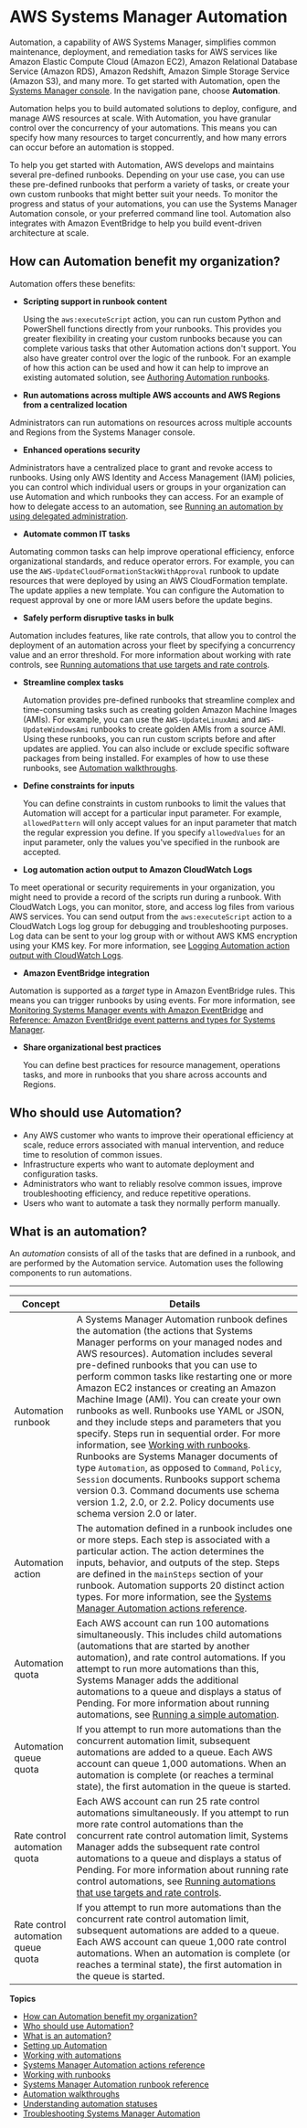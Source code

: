# AWS Systems Manager Automation<a name="systems-manager-automation"></a>

Automation, a capability of AWS Systems Manager, simplifies common maintenance, deployment, and remediation tasks for AWS services like Amazon Elastic Compute Cloud \(Amazon EC2\), Amazon Relational Database Service \(Amazon RDS\), Amazon Redshift, Amazon Simple Storage Service \(Amazon S3\), and many more\. To get started with Automation, open the [Systems Manager console](https://console.aws.amazon.com/systems-manager/automation)\. In the navigation pane, choose **Automation**\.

Automation helps you to build automated solutions to deploy, configure, and manage AWS resources at scale\. With Automation, you have granular control over the concurrency of your automations\. This means you can specify how many resources to target concurrently, and how many errors can occur before an automation is stopped\. 

To help you get started with Automation, AWS develops and maintains several pre\-defined runbooks\. Depending on your use case, you can use these pre\-defined runbooks that perform a variety of tasks, or create your own custom runbooks that might better suit your needs\. To monitor the progress and status of your automations, you can use the Systems Manager Automation console, or your preferred command line tool\. Automation also integrates with Amazon EventBridge to help you build event\-driven architecture at scale\.

## How can Automation benefit my organization?<a name="automation-benefits"></a>

Automation offers these benefits:
+ **Scripting support in runbook content**

  Using the `aws:executeScript` action, you can run custom Python and PowerShell functions directly from your runbooks\. This provides you greater flexibility in creating your custom runbooks because you can complete various tasks that other Automation actions don't support\. You also have greater control over the logic of the runbook\. For an example of how this action can be used and how it can help to improve an existing automated solution, see [Authoring Automation runbooks](automation-authoring-runbooks.md)\.
+  **Run automations across multiple AWS accounts and AWS Regions from a centralized location** 

  Administrators can run automations on resources across multiple accounts and Regions from the Systems Manager console\.
+  **Enhanced operations security** 

  Administrators have a centralized place to grant and revoke access to runbooks\. Using only AWS Identity and Access Management \(IAM\) policies, you can control which individual users or groups in your organization can use Automation and which runbooks they can access\. For an example of how to delegate access to an automation, see [Running an automation by using delegated administration](automation-walk-security-delegated.md)\.
+  **Automate common IT tasks** 

  Automating common tasks can help improve operational efficiency, enforce organizational standards, and reduce operator errors\. For example, you can use the `AWS-UpdateCloudFormationStackWithApproval` runbook to update resources that were deployed by using an AWS CloudFormation template\. The update applies a new template\. You can configure the Automation to request approval by one or more IAM users before the update begins\.
+  **Safely perform disruptive tasks in bulk** 

  Automation includes features, like rate controls, that allow you to control the deployment of an automation across your fleet by specifying a concurrency value and an error threshold\. For more information about working with rate controls, see [Running automations that use targets and rate controls](automation-working-targets-and-rate-controls.md)\.
+ **Streamline complex tasks**

  Automation provides pre\-defined runbooks that streamline complex and time\-consuming tasks such as creating golden Amazon Machine Images \(AMIs\)\. For example, you can use the `AWS-UpdateLinuxAmi` and `AWS-UpdateWindowsAmi` runbooks to create golden AMIs from a source AMI\. Using these runbooks, you can run custom scripts before and after updates are applied\. You can also include or exclude specific software packages from being installed\. For examples of how to use these runbooks, see [Automation walkthroughs](automation-walk.md)\.
+ **Define constraints for inputs**

  You can define constraints in custom runbooks to limit the values that Automation will accept for a particular input parameter\. For example, `allowedPattern` will only accept values for an input parameter that match the regular expression you define\. If you specify `allowedValues` for an input parameter, only the values you've specified in the runbook are accepted\.
+  **Log automation action output to Amazon CloudWatch Logs** 

  To meet operational or security requirements in your organization, you might need to provide a record of the scripts run during a runbook\. With CloudWatch Logs, you can monitor, store, and access log files from various AWS services\. You can send output from the `aws:executeScript` action to a CloudWatch Logs log group for debugging and troubleshooting purposes\. Log data can be sent to your log group with or without AWS KMS encryption using your KMS key\. For more information, see [Logging Automation action output with CloudWatch Logs](automation-action-logging.md)\.
+  **Amazon EventBridge integration** 

  Automation is supported as a *target* type in Amazon EventBridge rules\. This means you can trigger runbooks by using events\. For more information, see [Monitoring Systems Manager events with Amazon EventBridge](monitoring-eventbridge-events.md) and [Reference: Amazon EventBridge event patterns and types for Systems Manager](reference-eventbridge-events.md)\.
+ **Share organizational best practices**

  You can define best practices for resource management, operations tasks, and more in runbooks that you share across accounts and Regions\.

## Who should use Automation?<a name="automation-who"></a>
+ Any AWS customer who wants to improve their operational efficiency at scale, reduce errors associated with manual intervention, and reduce time to resolution of common issues\.
+ Infrastructure experts who want to automate deployment and configuration tasks\.
+ Administrators who want to reliably resolve common issues, improve troubleshooting efficiency, and reduce repetitive operations\.
+ Users who want to automate a task they normally perform manually\.

## What is an automation?<a name="what-is-an-automation"></a>

An *automation* consists of all of the tasks that are defined in a runbook, and are performed by the Automation service\. Automation uses the following components to run automations\.


****  

| Concept | Details | 
| --- | --- | 
|  Automation runbook  |  A Systems Manager Automation runbook defines the automation \(the actions that Systems Manager performs on your managed nodes and AWS resources\)\. Automation includes several pre\-defined runbooks that you can use to perform common tasks like restarting one or more Amazon EC2 instances or creating an Amazon Machine Image \(AMI\)\. You can create your own runbooks as well\. Runbooks use YAML or JSON, and they include steps and parameters that you specify\. Steps run in sequential order\. For more information, see [Working with runbooks](automation-documents.md)\. Runbooks are Systems Manager documents of type `Automation`, as opposed to `Command`, `Policy`, `Session` documents\. Runbooks support schema version 0\.3\. Command documents use schema version 1\.2, 2\.0, or 2\.2\. Policy documents use schema version 2\.0 or later\.  | 
|  Automation action  |  The automation defined in a runbook includes one or more steps\. Each step is associated with a particular action\. The action determines the inputs, behavior, and outputs of the step\. Steps are defined in the `mainSteps` section of your runbook\. Automation supports 20 distinct action types\. For more information, see the [Systems Manager Automation actions reference](automation-actions.md)\.  | 
|  Automation quota  |  Each AWS account can run 100 automations simultaneously\. This includes child automations \(automations that are started by another automation\), and rate control automations\. If you attempt to run more automations than this, Systems Manager adds the additional automations to a queue and displays a status of Pending\. For more information about running automations, see [Running a simple automation](automation-working-executing.md)\.  | 
|  Automation queue quota  |  If you attempt to run more automations than the concurrent automation limit, subsequent automations are added to a queue\. Each AWS account can queue 1,000 automations\. When an automation is complete \(or reaches a terminal state\), the first automation in the queue is started\.  | 
|  Rate control automation quota  |  Each AWS account can run 25 rate control automations simultaneously\. If you attempt to run more rate control automations than the concurrent rate control automation limit, Systems Manager adds the subsequent rate control automations to a queue and displays a status of Pending\. For more information about running rate control automations, see [Running automations that use targets and rate controls](automation-working-targets-and-rate-controls.md)\.  | 
|  Rate control automation queue quota  |  If you attempt to run more automations than the concurrent rate control automation limit, subsequent automations are added to a queue\. Each AWS account can queue 1,000 rate control automations\. When an automation is complete \(or reaches a terminal state\), the first automation in the queue is started\.  | 

**Topics**
+ [How can Automation benefit my organization?](#automation-benefits)
+ [Who should use Automation?](#automation-who)
+ [What is an automation?](#what-is-an-automation)
+ [Setting up Automation](automation-setup.md)
+ [Working with automations](automation-working.md)
+ [Systems Manager Automation actions reference](automation-actions.md)
+ [Working with runbooks](automation-documents.md)
+ [Systems Manager Automation runbook reference](automation-documents-reference.md)
+ [Automation walkthroughs](automation-walk.md)
+ [Understanding automation statuses](automation-statuses.md)
+ [Troubleshooting Systems Manager Automation](automation-troubleshooting.md)